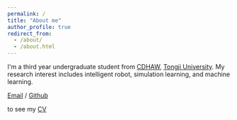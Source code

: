 ```yaml
---
permalink: /
title: "About me"
author_profile: true
redirect_from: 
  - /about/
  - /about.html
---
```


I'm a third year undergraduate student from [CDHAW](https://cdhaw.tongji.edu.cn), [Tongji University](https://www.tongji.edu.cn/). My research interest includes intelligent robot, simulation learning, and machine learning.

[Email](mailto:2252789@tongji.edu.cn) / [Github](https://github.com/LEE23Xuanyi)

to see my [CV](../assets/CV.pdf)


